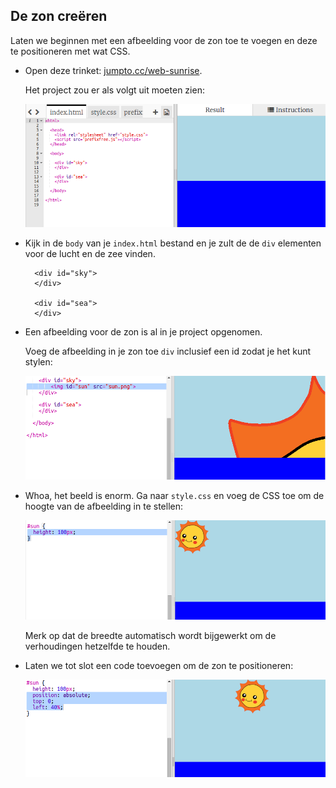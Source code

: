 ## De zon creëren

Laten we beginnen met een afbeelding voor de zon toe te voegen en deze te positioneren met wat CSS.

+ Open deze trinket: <a href="http://jumpto.cc/web-sunrise" target="_blank">jumpto.cc/web-sunrise</a>.
    
    Het project zou er als volgt uit moeten zien:
    
    ![screenshot](images/sunrise-starter.png)

+ Kijk in de `body` van je `index.html` bestand en je zult de de `div` elementen voor de lucht en de zee vinden.
    
        <div id="sky">
        </div>
        
        <div id="sea">
        </div>
        

+ Een afbeelding voor de zon is al in je project opgenomen.
    
    Voeg de afbeelding in je zon toe `div` inclusief een id zodat je het kunt stylen:
    
    ![screenshot](images/sunrise-sun-image.png)

+ Whoa, het beeld is enorm. Ga naar `style.css` en voeg de CSS toe om de hoogte van de afbeelding in te stellen:
    
    ![screenshot](images/sunrise-sun-height.png)
    
    Merk op dat de breedte automatisch wordt bijgewerkt om de verhoudingen hetzelfde te houden.

+ Laten we tot slot een code toevoegen om de zon te positioneren:
    
    ![screenshot](images/sunrise-sun-position.png)